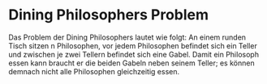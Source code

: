 # Dining Philosophers Problem

Das Problem der Dining Philosophers lautet wie folgt: An einem runden Tisch sitzen n Philosophen, vor jedem Philosophen befindet sich ein Teller und zwischen je zwei Tellern befindet sich eine Gabel. Damit ein Philosoph essen kann braucht er die beiden Gabeln neben seinem Teller; es können demnach nicht alle Philosophen gleichzeitig essen.
